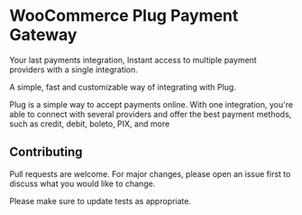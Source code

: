 # WooCommerce Plug Payment Gateway

Your last payments integration, Instant access to multiple payment providers with a single integration.

A simple, fast and customizable way of integrating with Plug.

Plug is a simple way to accept payments online. With one integration, you're able to connect with several providers and offer the best payment methods, such as credit, debit, boleto, PIX, and more

## Contributing

Pull requests are welcome. For major changes, please open an issue first to discuss what you would like to change.

Please make sure to update tests as appropriate.